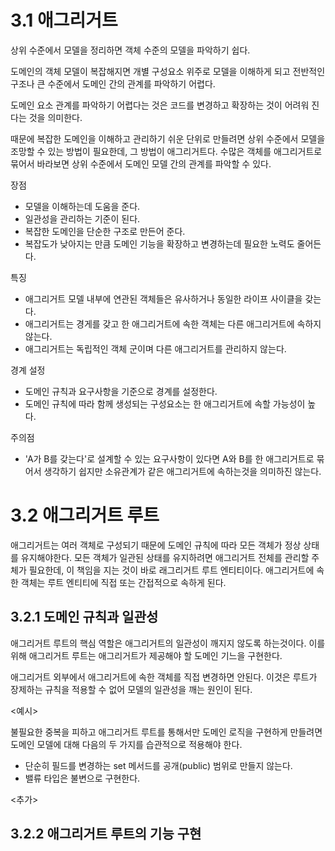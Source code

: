 <!-- 해당 책에서 매그리거트<sup>Aggregate</sup>는 엔티티와 밸류의 개념을 하나로 묶은 것으로 표현하고 있다. -->

# 3.1 애그리거트

상위 수준에서 모델을 정리하면 객체 수준의 모델을 파악하기 쉽다.

도메인의 객체 모델이 복잡해지면 개별 구성요소 위주로 모델을 이해하게 되고 전반적인 구조나 큰 수준에서 도메인 간의 관계를 파악하기 어렵다.

도메인 요소 관계를 파악하기 어렵다는 것은 코드를 변경하고 확장하는 것이 어려워 진다는 것을 의미한다.

때문에 복잡한 도메인을 이해하고 관리하기 쉬운 단위로 만들려면 상위 수준에서 모델을 조망할 수 있는 방법이 필요한데, 그 방법이 애그리거트다. 수많은 객체를 애그리거트로 묶어서 바라보면 상위 수준에서 도메인 모델 간의 관계를 파악할 수 있다.

장점

- 모델을 이해하는데 도움을 준다.
- 일관성을 관리하는 기준이 된다.
- 복잡한 도메인을 단순한 구조로 만든어 준다.
- 복잡도가 낮아지는 만큼 도메인 기능을 확장하고 변경하는데 필요한 노력도 줄어든다.

특징

- 애그리거트 모델 내부에 연관된 객체들은 유사하거나 동일한 라이프 사이클을 갖는다.
- 애그리거트는 경게를 갖고 한 애그리거트에 속한 객체는 다른 애그리거트에 속하지 않는다.
- 애그리거트는 독립적인 객체 군이며 다른 애그리거트를 관리하지 않는다.

경계 설정

- 도메인 규칙과 요구사항을 기준으로 경계를 설정한다.
- 도메인 규칙에 따라 함께 생성되는 구성요소는 한 애그리거트에 속할 가능성이 높다.

주의점

- 'A가 B를 갖는다'로 설계할 수 있는 요구사항이 있다면 A와 B를 한 애그리거트로 묶어서 생각하기 쉽지만 소유관계가 같은 애그리거트에 속하는것을 의미하진 않는다.

# 3.2 애그리거트 루트

애그리거트는 여러 객체로 구성되기 때문에 도메인 규칙에 따라 모든 객체가 정상 상태를 유지해야한다. 모든 객체가 일관된 상태를 유지하려면 애그리거트 전체를 관리할 주체가 필요한데, 이 책임을 지는 것이 바로 래그리거트 루트 엔티티이다. 애그리거트에 속한 객체는 루트 엔티티에 직접 또는 간접적으로 속하게 된다.

## 3.2.1 도메인 규칙과 일관성

애그리거트 루트의 핵심 역할은 애그리거트의 일관성이 깨지지 않도록 하는것이다. 이를 위해 애그리거트 루트는 애그리거트가 제공해야 할 도메인 기느을 구현한다.

애그리거트 외부에서 애그리거트에 속한 객체를 직접 변경하면 안된다. 이것은 루트가 장제하는 규칙을 적용할 수 없어 모델의 일관성을 깨는 원인이 된다.

<예시>

불필요한 중복을 피하고 애그리거트 루트를 통해서만 도메인 로직을 구현하게 만들려면 도메인 모델에 대해 다음의 두 가지를 습관적으로 적용해야 한다.

- 단순히 필드를 변경하는 set 메서드를 공개(public) 범위로 만들지 않는다.
- 밸류 타입은 불변으로 구현한다.

<추가>

## 3.2.2 애그리거트 루트의 기능 구현
